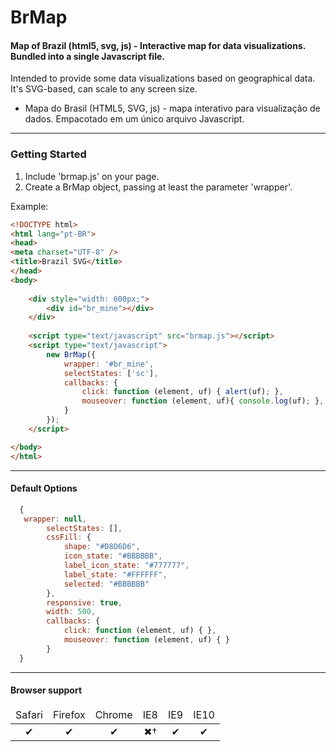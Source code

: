 BrMap
======

#### Map of Brazil (html5, svg, js) - Interactive map for data visualizations. Bundled into a single Javascript file.

Intended to provide some data visualizations based on geographical data. It's SVG-based, can scale to any screen size.

* Mapa do Brasil (HTML5, SVG, js) - mapa interativo para visualização de dados. Empacotado em um único arquivo Javascript.

---

### Getting Started

1. Include 'brmap.js' on your page.
2. Create a BrMap object, passing at least the parameter 'wrapper'.

Example:
```html
<!DOCTYPE html>
<html lang="pt-BR">
<head>
<meta charset="UTF-8" />
<title>Brazil SVG</title>
</head>
<body>
	
	<div style="width: 600px;">
		<div id="br_mine"></div>
	</div>
	
	<script type="text/javascript" src="brmap.js"></script>
	<script type="text/javascript">
		new BrMap({
			wrapper: '#br_mine', 
			selectStates: ['sc'],
			callbacks: {
				click: function (element, uf) { alert(uf); },
				mouseover: function (element, uf){ console.log(uf); },
			}
		});
	</script>

</body>
</html>
```

---

#### Default Options
```js
  {
   wrapper: null,
		selectStates: [],
		cssFill: {
			shape: "#D8D6D6",
			icon_state: "#BBBBBB",
			label_icon_state: "#777777",
			label_state: "#FFFFFF",
			selected: "#BBBBBB"
		},
		responsive: true,
		width: 500,
		callbacks: {
			click: function (element, uf) { },
			mouseover: function (element, uf) { }
		}
  }
```
---

#### Browser support

<table width="100%" style="text-align: center;">
  <thead>
    <tr>
      <td>Safari</td>
      <td>Firefox</td>
      <td>Chrome</td>
      <td>IE8</td>
      <td>IE9</td>
      <td>IE10</td>
    </tr>
  </thead>
  <tbody>
    <tr>
      <td>✔</td>
      <td>✔</td>
      <td>✔</td>
      <td>✖†</td>
      <td>✔</td>
      <td>✔</td>
    </tr>
  </tbody>
</table>
